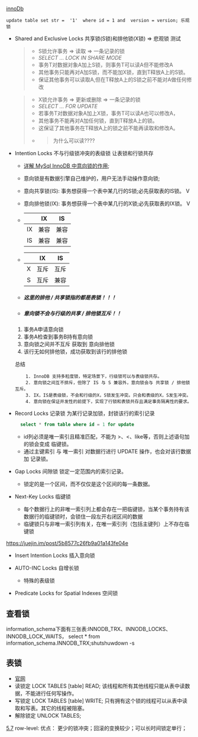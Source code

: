 [innoDb](https://www.docs4dev.com/docs/zh/mysql/5.7/reference/innodb-locking.html)
```
update table set str =  '1'  where id = 1 and  version = version; 乐观锁
```
+ Shared and Exclusive Locks 共享锁(S锁)和排他锁(X锁) => 悲观锁 测试
    > + S锁允许事务 =>    读取   => 一条记录的锁
    > + *SELECT ... LOCK IN SHARE MODE*
    > + 事务T对数据对象A加上S锁，则事务T可以读A但不能修改A
    > + 其他事务只能再对A加S锁，而不能加X锁，直到T释放A上的S锁。
    > + 保证其他事务可以读取A,但在T释放A上的S锁之前不能对A做任何修改

    > + X锁允许事务 => 更新或删除 => 一条记录的锁
    > + *SELECT ... FOR UPDATE*
    > + 若事务T对数据对象A加上X锁，事务T可以读A也可以修改A，
    > + 其他事务不能再对A加任何锁，直到T释放A上的锁。
    > + 这保证了其他事务在T释放A上的锁之前不能再读取和修改A。
    > + > 为什么可以读????
+ Intention Locks 不与行级锁冲突的表级锁 让表锁和行锁共存
    - [详解 MySql InnoDB 中意向锁的作用](https://juejin.im/post/5b85124f5188253010326360);
    + 意向锁是有数据引擎自己维护的，用户无法手动操作意向锁;
    + 意向共享锁(IS): 事务想获得一个表中某几行的S锁;必先获取表的IS锁。 V
    + 意向排他锁(IX): 事务想获得一个表中某几行的X锁;必先获取表的IX锁。 V
    + |     |IX   |IS   |
      |:---:|:---:|:---:|
      |IX   |兼容 |兼容|
      |IS   |兼容 |兼容|

    + |     | IX  |IS   |
      |:---:|:---:|:---:|
      |X    |互斥 |互斥|
      |S    |互斥 |兼容|
    + ##### 这里的排他 / 共享锁指的都是表锁！！！
    + ##### 意向锁不会与行级的共享 / 排他锁互斥！！
    1. 事务A申请意向锁
    2. 事务A检查到事务B持有意向锁
    3. 意向锁之间并不互斥 获取到 意向排他锁
    4. 该行无如何排他锁，成功获取到该行的排他锁
    
    总结
    ```text
        1. InnoDB 支持多粒度锁，特定场景下，行级锁可以与表级锁共存。
        2. 意向锁之间互不排斥，但除了 IS 与 S 兼容外，意向锁会与 共享锁 / 排他锁 互斥。
        3. IX，IS是表级锁，不会和行级的X，S锁发生冲突。只会和表级的X，S发生冲突。
        4. 意向锁在保证并发性的前提下，实现了行锁和表锁共存且满足事务隔离性的要求。
    ```
+ Record Locks 记录锁 为某行记录加锁，封锁该行的索引记录
    ```sql
      select * from table where id = 1 for update
    ```
    + id列必须是唯一索引且精准匹配，不能为 >、<、like等，否则上述语句加的锁会变成 临键锁。
    + 通过主键索引 与 唯一索引 对数据行进行 UPDATE 操作，也会对该行数据加 记录锁。
+ Gap Locks 间隙锁 锁定一定范围内的索引记录。
    + 锁定的是一个区间，而不仅仅是这个区间的每一条数据。

+ Next-Key Locks 临键锁 
    +  每个数据行上的非唯一索引列上都会存在一把临键锁，当某个事务持有该数据行的临键锁时，会锁住一段左开右闭区间的数据
    +  临键锁只与非唯一索引列有关，在唯一索引列（包括主键列）上不存在临键锁

https://juejin.im/post/5b8577c26fb9a01a143fe04e

+ Insert Intention Locks 插入意向锁

+ AUTO-INC Locks 自增长锁 
    + 特殊的表级锁
+ Predicate Locks for Spatial Indexes 空间锁

## 查看锁
information_schema下面有三张表:INNODB_TRX、INNODB_LOCKS、INNODB_LOCK_WAITS，
select * from information_schema.INNODB_TRX;shutshuwdown -s 

## 表锁
+ [官网](https://www.docs4dev.com/docs/zh/mysql/5.7/reference/lock-tables.html)
+ 读锁定 LOCK TABLES [table] READ; 该线程和所有其他线程只能从表中读数据，不能进行任何写操作。
+ 写锁定 LOCK TABLES [table] WRITE; 只有拥有这个锁的线程可以从表中读取和写表。其它的线程被阻塞。
+ 解除锁定 UNLOCK TABLES;










[5.7](https://dev.mysql.com/doc/refman/5.7/en/internal-locking.html)
row-level: 
    优点： 更少的锁冲突；回滚的变换较少；可以长时间锁定单行；
